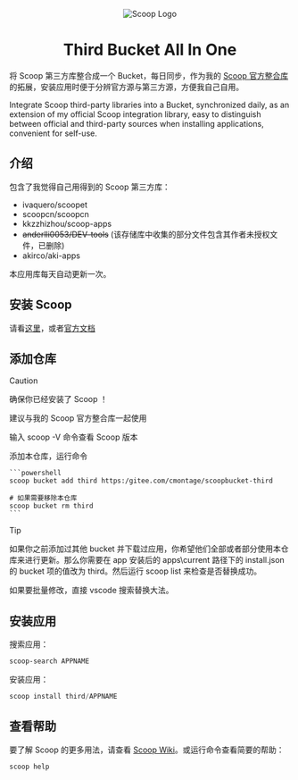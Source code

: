 <p align="center"><img src="https://gcore.jsdelivr.net/gh/cmontage/scoopbucket@main/bin/scoop.png" alt="Scoop Logo" ></p>

<h1 align="center">Third Bucket All In One</h1>

将 Scoop 第三方库整合成一个 Bucket，每日同步，作为我的 [Scoop 官方整合库](https://github.com/cmontage/scoopbucket) 的拓展，安装应用时便于分辨官方源与第三方源，方便我自己自用。

Integrate Scoop third-party libraries into a Bucket, synchronized daily, as an extension of my official Scoop integration library, easy to distinguish between official and third-party sources when installing applications, convenient for self-use.

## 介绍

包含了我觉得自己用得到的 Scoop 第三方库：
- ivaquero/scoopet
- scoopcn/scoopcn
- kkzzhizhou/scoop-apps
- ~~anderlli0053/DEV-tools~~ (该存储库中收集的部分文件包含其作者未授权文件，已删除)
- akirco/aki-apps

本应用库每天自动更新一次。

## 安装 Scoop

请看[这里](https://github.com/cmontage/scoopbucket?tab=readme-ov-file#%E5%AE%89%E8%A3%85-scoop)，或者[官方文档](https://github.com/ScoopInstaller/Install#readme)

## 添加仓库

> [!CAUTION]
> 确保你已经安装了 Scoop ！
>
> 建议与我的 Scoop 官方整合库一起使用
>
> 输入 scoop -V 命令查看 Scoop 版本

添加本仓库，运行命令

    ```powershell
    scoop bucket add third https:/gitee.com/cmontage/scoopbucket-third

    # 如果需要移除本仓库
    scoop bucket rm third
    ```

> [!TIP] 
>
> 如果你之前添加过其他 bucket 并下载过应用，你希望他们全部或者部分使用本仓库来进行更新。那么你需要在 app 安装后的 apps\current 路径下的 install.json 的 bucket 项的值改为 third。然后运行 scoop list 来检查是否替换成功。
> 
> 如果要批量修改，直接 vscode 搜索替换大法。

## 安装应用

搜索应用：

```powershell
scoop-search APPNAME
```

安装应用：

```powershell
scoop install third/APPNAME
```

## 查看帮助

要了解 Scoop 的更多用法，请查看 [Scoop Wiki](https://github.com/ScoopInstaller/Scoop/wiki)。或运行命令查看简要的帮助：

```powershell
scoop help
```
